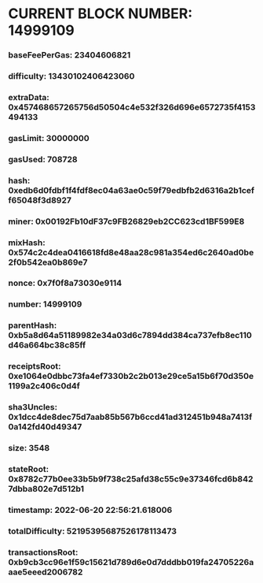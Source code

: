 # CURRENT BLOCK NUMBER: 14999109

### baseFeePerGas: 23404606821
### difficulty: 13430102406423060
### extraData: 0x457468657265756d50504c4e532f326d696e6572735f4153494133
### gasLimit: 30000000
### gasUsed: 708728
### hash: 0xedb6d0fdbf1f4fdf8ec04a63ae0c59f79edbfb2d6316a2b1ceff65048f3d8927
### miner: 0x00192Fb10dF37c9FB26829eb2CC623cd1BF599E8
### mixHash: 0x574c2c4dea0416618fd8e48aa28c981a354ed6c2640ad0be2f0b542ea0b869e7
### nonce: 0x7f0f8a73030e9114
### number: 14999109
### parentHash: 0xb5a8d64a51189982e34a03d6c7894dd384ca737efb8ec110d46a664bc38c85ff
### receiptsRoot: 0xe1064e0dbbc73fa4ef7330b2c2b013e29ce5a15b6f70d350e1199a2c406c0d4f
### sha3Uncles: 0x1dcc4de8dec75d7aab85b567b6ccd41ad312451b948a7413f0a142fd40d49347
### size: 3548
### stateRoot: 0x8782c77b0ee33b5b9f738c25afd38c55c9e37346fcd6b8427dbba802e7d512b1
### timestamp: 2022-06-20 22:56:21.618006
### totalDifficulty: 52195395687526178113473
### transactionsRoot: 0xb9cb3cc96e1f59c15621d789d6e0d7dddbb019fa24705226aaae5eeed2006782
